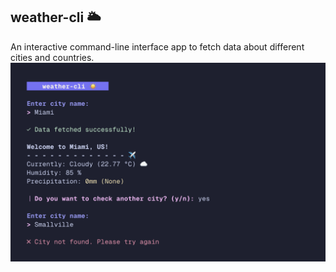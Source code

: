 ## weather-cli 🌥️
An interactive command-line interface app to fetch data about different cities and countries.
![preview](preview/preview-1.png)